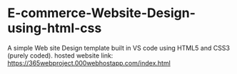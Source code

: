 # E-commerce-Website-Design-using-html-css

A simple Web site Design template built in VS code using HTML5 and CSS3 (purely coded).
hosted website link: https://365webproject.000webhostapp.com/index.html
